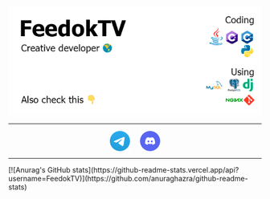 <img src="https://raw.githubusercontent.com/FeedokTV/FeedokTV/main/README.png">
<hr>
<p align="center">
  <a href="https://t.me/feedoktv" target="blank"><img align="center" src="https://raw.githubusercontent.com/FeedokTV/FeedokTV/main/telegram.svg?raw=true" height="40" width="40" /></a>&nbsp;&nbsp;&nbsp;&nbsp;
  <a href="https://discordapp.com/users/2007195132333260544/" target="blank"><img align="center" src="https://github.com/FeedokTV/FeedokTV/blob/main/discord.svg?raw=true" alt="TaoGunner#4839" height="40" width="40" /></a>
</p>
<hr>
[![Anurag's GitHub stats](https://github-readme-stats.vercel.app/api?username=FeedokTV)](https://github.com/anuraghazra/github-readme-stats)
